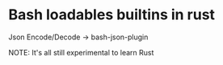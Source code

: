 # Bash loadables builtins in rust

Json Encode/Decode -> bash-json-plugin


NOTE: It's all still experimental to learn Rust

